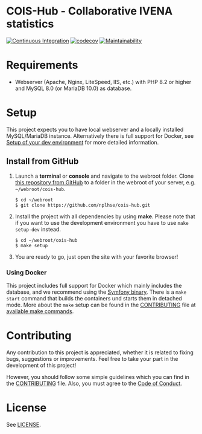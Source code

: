 # COIS-Hub - Collaborative IVENA statistics

[![Continuous Integration](https://github.com/nplhse/cois-hub/actions/workflows/continuous-integration.yml/badge.svg)](https://github.com/nplhse/cois-hub/actions/workflows/continuous-integration.yml) [![codecov](https://codecov.io/gh/nplhse/cois-hub/graph/badge.svg?token=QJ4RX5ELW6)](https://codecov.io/gh/nplhse/cois-hub) [![Maintainability](https://api.codeclimate.com/v1/badges/ddf676af0fa232a4a540/maintainability)](https://codeclimate.com/github/nplhse/cois-hub/maintainability)

# Requirements
-   Webserver (Apache, Nginx, LiteSpeed, IIS, etc.) with PHP 8.2 or higher and MySQL 8.0 (or MariaDB 10.0) as database.

# Setup
This project expects you to have local webserver and a locally installed MySQL/MariaDB instance. Alternatively there is 
full support for Docker, see [Setup of your dev environment](CONTRIBUTING.md#setup-of-your-dev-environment) for more 
detailed information.

## Install from GitHub
1. Launch a **terminal** or **console** and navigate to the webroot folder. Clone 
[this repository from GitHub](https://github.com/nplhse/cois-hub) to a folder in the webroot of your server, e.g. 
`~/webroot/cois-hub`.

    ```
    $ cd ~/webroot
    $ git clone https://github.com/nplhse/cois-hub.git
    ```

2. Install the project with all dependencies by using **make**. Please note that if you want to use the development environment you have to use `make setup-dev` instead.

    ```
    $ cd ~/webroot/cois-hub
    $ make setup
    ``` 

3. You are ready to go, just open the site with your favorite browser!

### Using Docker
This project includes full support for Docker which mainly includes the database, and we recommend using the 
[Symfony binary](https://github.com/symfony-cli/symfony-cli). There is a `make start` command that builds the containers
und starts them in detached mode. More about the `make` setup can be found in the [CONTRIBUTING](CONTRIBUTING.md) file 
at [available make commands](CONTRIBUTING.md#available-make-commands).

# Contributing
Any contribution to this project is appreciated, whether it is related to fixing bugs, suggestions or improvements. Feel
free to take your part in the development of this project!

However, you should follow some simple guidelines which you can find in the [CONTRIBUTING](CONTRIBUTING.md) file. Also, 
you must agree to the [Code of Conduct](CODE_OF_CONDUCT.md).

# License
See [LICENSE](LICENSE.md).

